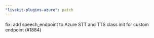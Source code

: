 ```yaml
---
"livekit-plugins-azure": patch
---
```


fix: add speech_endpoint to Azure STT and TTS class init for custom endpoint (#1884)

